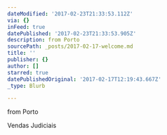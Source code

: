 ```yaml
---
dateModified: '2017-02-23T21:33:53.112Z'
via: {}
inFeed: true
datePublished: '2017-02-23T21:33:53.905Z'
description: from Porto
sourcePath: _posts/2017-02-17-welcome.md
title: ''
publisher: {}
author: []
starred: true
datePublishedOriginal: '2017-02-17T12:19:43.667Z'
_type: Blurb

---
```

from Porto

Vendas Judiciais